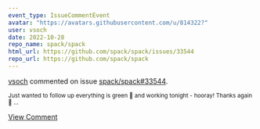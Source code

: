 ```yaml
---
event_type: IssueCommentEvent
avatar: "https://avatars.githubusercontent.com/u/814322?"
user: vsoch
date: 2022-10-28
repo_name: spack/spack
html_url: https://github.com/spack/spack/issues/33544
repo_url: https://github.com/spack/spack
---
```


<a href='https://github.com/vsoch' target='_blank'>vsoch</a> commented on issue <a href='https://github.com/spack/spack/issues/33544' target='_blank'>spack/spack#33544</a>.

<small>Just wanted to follow up everything is green :green_apple: and working tonight - hooray! Thanks again :green_heart: ...</small>

<a href='https://github.com/spack/spack/issues/33544' target='_blank'>View Comment</a>